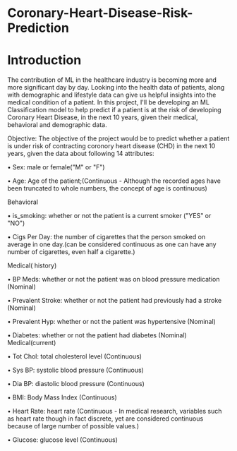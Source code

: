 # Coronary-Heart-Disease-Risk-Prediction


# Introduction
The contribution of ML in the healthcare industry is becoming more and more significant day by day. Looking into the health data of patients, along with demographic and lifestyle data can give us helpful insights into the medical condition of a patient. 
In this project, I'll be developing an ML Classification model to help predict if a patient is at the risk of developing Coronary Heart Disease, in the next 10 years, given their medical, behavioral and demographic data.

Objective:
The objective of the project would be to predict whether a patient is under risk of contracting coronory heart disease (CHD) in the next 10 years, given the data about following 14 attributes:

• Sex: male or female("M" or "F")

• Age: Age of the patient;(Continuous - Although the recorded ages have been truncated to whole numbers, the concept of age is continuous)

Behavioral

• is_smoking: whether or not the patient is a current smoker ("YES" or "NO")

• Cigs Per Day: the number of cigarettes that the person smoked on average in one day.(can be considered continuous as one can have any number of cigarettes, even half a cigarette.)

Medical( history)

• BP Meds: whether or not the patient was on blood pressure medication (Nominal)

• Prevalent Stroke: whether or not the patient had previously had a stroke (Nominal)

• Prevalent Hyp: whether or not the patient was hypertensive (Nominal)

• Diabetes: whether or not the patient had diabetes (Nominal) Medical(current)

• Tot Chol: total cholesterol level (Continuous)

• Sys BP: systolic blood pressure (Continuous)

• Dia BP: diastolic blood pressure (Continuous)

• BMI: Body Mass Index (Continuous)

• Heart Rate: heart rate (Continuous - In medical research, variables such as heart rate though in fact discrete, yet are considered continuous because of large number of possible values.)

• Glucose: glucose level (Continuous)
